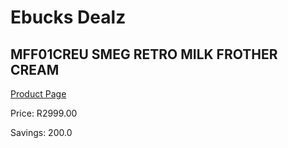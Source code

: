 
# Ebucks Dealz
## MFF01CREU SMEG RETRO MILK FROTHER CREAM
[Product Page](https://www.ebucks.com/web/shop/productSelected.do?prodId=1158895146&catId=704984897)

Price: R2999.00

Savings: 200.0


	